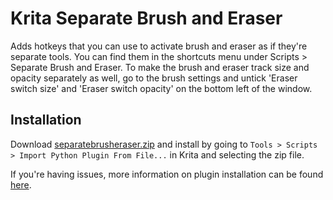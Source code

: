 # Krita Separate Brush and Eraser
Adds hotkeys that you can use to activate brush and eraser as if they're separate tools. You can find them in the shortcuts menu under Scripts > Separate Brush and Eraser. To make the brush and eraser track size and opacity separately as well, go to the brush settings and untick 'Eraser switch size' and 'Eraser switch opacity' on the bottom left of the window.

## Installation

Download [separatebrusheraser.zip](http://github.com/dninosores/krita-separate-brush-eraser/releases/latest/download/separatebrusheraser.zip) and install by going to `Tools > Scripts > Import Python Plugin From File...` in Krita and selecting the zip file.

If you're having issues, more information on plugin installation can be found [here](https://docs.krita.org/en/user_manual/python_scripting/install_custom_python_plugin.html).
